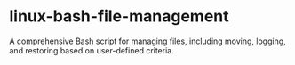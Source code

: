 # linux-bash-file-management
A comprehensive Bash script for managing files, including moving, logging, and restoring based on user-defined criteria.
